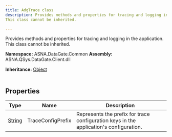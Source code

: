 ```yaml
---
title: AdgTrace class
description: Provides methods and properties for tracing and logging in the application.
This class cannot be inherited.

---
```


Provides methods and properties for tracing and logging in the application.
This class cannot be inherited.

**Namespace:** ASNA.DataGate.Common
**Assembly:** ASNA.QSys.DataGate.Client.dll

**Inheritance:** [Object](https://docs.microsoft.com/en-us/dotnet/api/system.object)
<br>
<br>

## Properties

| Type | Name | Description
| --- | --- | --- 
| [String](https://learn.microsoft.com/en-us/dotnet/api/system.string?view=net-8.0) | TraceConfigPrefix | Represents the prefix for trace configuration keys in the application's configuration. |
